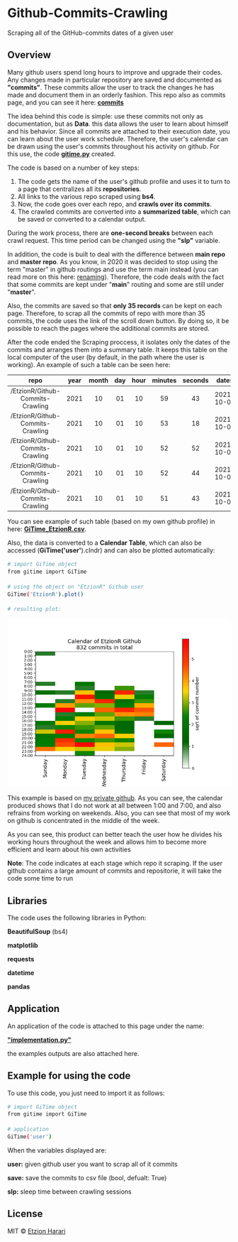 # Github-Commits-Crawling
Scraping all of the GitHub-commits dates of a given user

## Overview
Many github users spend long hours to improve and upgrade their codes. Any changes made in particular repository are saved and documented as **"commits"**. These commits allow the user to track the changes he has made and document them in an orderly fashion. This repo also as commits page, and you can see it here: [**commits**](https://github.com/EtzionR/Github-Commits-Crawling/commits/main)

The idea behind this code is simple: use these commits not only as documentation, but as **Data**. this data allows the user to learn about himself and his behavior. Since all commits are attached to their execution date, you can learn about the user work schedule. Therefore, the user's calendar can be drawn using the user's commits throughout his activity on github. For this use, the code [**gitime.py**](https://github.com/EtzionR/Github-Commits-Crawling/blob/main/gitime.py) created.

The code is based on a number of key steps:
1. The code gets the name of the user's github profile and uses it to turn to a page that centralizes all its **repositories**.
2. All links to the various repo scraped using **bs4**.
3. Now, the code goes over each repo, and **crawls over its commits**.
4. The crawled commits are converted into a **summarized table**, which can be saved or converted to a calendar output.

During the work process, there are **one-second breaks** between each crawl request. This time period can be changed using the **"slp"** variable.

In addition, the code is built to deal with the difference between **main repo** and **master repo**. As you know, in 2020 it was decided to stop using the term "master" in github routings and use the term main instead (you can read more on this here: [renaming](https://github.com/github/renaming)). Therefore, the code deals with the fact that some commits are kept under "**main**" routing and some are still under "**master**".

Also, the commits are saved so that **only 35 records** can be kept on each page. Therefore, to scrap all the commits of repo with more than 35 commits, the code uses the link of the scroll down button. By doing so, it be possible to reach the pages where the additional commits are stored.

After the code ended the Scraping proccess, it isolates only the dates of the commits and arranges them into a summary table. It keeps this table on the local computer of the user (by default, in the path where the user is working). An example of such a table can be seen here:

| repo | year | month | day | hour | minutes | seconds | dates | weekday |
| :-: | :-: | :-: | :-: | :-: | :-: | :-: | :-: | :-: |
| /EtzionR/Github-Commits-Crawling | 2021 | 10 | 01 | 10 | 59 | 43 | 2021-10-01 | Friday |
| /EtzionR/Github-Commits-Crawling | 2021 | 10 | 01 | 10 | 53 | 18 | 2021-10-01 | Friday |
| /EtzionR/Github-Commits-Crawling | 2021 | 10 | 01 | 10 | 52 | 52 | 2021-10-01 | Friday |
| /EtzionR/Github-Commits-Crawling | 2021 | 10 | 01 | 10 | 52 | 44 | 2021-10-01 | Friday |
| /EtzionR/Github-Commits-Crawling | 2021 | 10 | 01 | 10 | 51 | 43 | 2021-10-01 | Friday |

You can see example of such table (based on my own github profile) in here: [**GiTime_EtzionR.csv**](https://github.com/EtzionR/Github-Commits-Crawling/blob/main/outputs/GiTime_EtzionR.csv).

Also, the data is converted to a **Calendar Table**, which can also be accessed (**GiTime('user'**).clndr) and can also be plotted automatically:

``` sh
# import GiTime object
from gitime import GiTime

# using the object on "EtzionR" Github user
GiTime('EtzionR').plot()

# resulting plot:
```
![calendar](https://github.com/EtzionR/Github-Commits-Crawling/blob/main/outputs/my_calendar.png)

This example is based on [my private github](https://github.com/EtzionR). As you can see, the calendar produced shows that I do not work at all between 1:00 and 7:00, and also refrains from working on weekends. Also, you can see that most of my work on github is concentrated in the middle of the week.

As you can see, this product can better teach the user how he divides his working hours throughout the week and allows him to become more efficient and learn about his own activities

**Note**: The code indicates at each stage which repo it scraping. If the user github contains a large amount of commits and repositorie, it will take the code some time to run

## Libraries
The code uses the following libraries in Python:

**BeautifulSoup** (bs4)

**matplotlib**

**requests**

**datetime**

**pandas**


## Application
An application of the code is attached to this page under the name: 

[**"implementation.py"**](https://github.com/EtzionR/Github-Commits-Crawling/blob/main/implementation.py)

the examples outputs are also attached here.


## Example for using the code
To use this code, you just need to import it as follows:
``` sh
# import GiTime object
from gitime import GiTime

# application 
GiTime('user')
```

When the variables displayed are:

**user:** given github user you want to scrap all of it commits

**save:** save the commits to csv file (bool, defualt: True)

**slp:** sleep time between crawling sessions

## License
MIT © [Etzion Harari](https://github.com/EtzionData)
